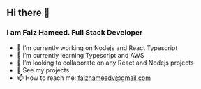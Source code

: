 ## Hi there 👋
### I am Faiz Hameed. Full Stack Developer

- 🔭 I’m currently working on Nodejs and React Typescript
- 🌱 I’m currently learning Typescript and AWS
- 👯 I’m looking to collaborate on any React and Nodejs projects
- 💬 See my projects
- 📫 How to reach me: faizhameedv@gmail.com

